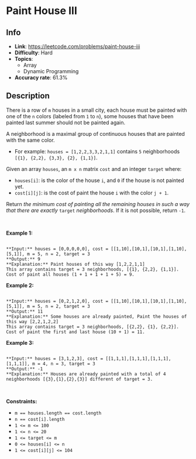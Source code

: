 # Paint House III

## Info  
- **Link**: https://leetcode.com/problems/paint-house-iii
- **Difficulty**: Hard  
- **Topics**:   
    - Array
    - Dynamic Programming
- **Accuracy rate**: 61.3%  

## Description  
    
There is a row of `m` houses in a small city, each house must be painted with one of the `n` colors (labeled from `1` to `n`), some houses that have been painted last summer should not be painted again.


A neighborhood is a maximal group of continuous houses that are painted with the same color.


* For example: `houses = [1,2,2,3,3,2,1,1]` contains `5` neighborhoods `[{1}, {2,2}, {3,3}, {2}, {1,1}]`.


Given an array `houses`, an `m x n` matrix `cost` and an integer `target` where:


* `houses[i]`: is the color of the house `i`, and `0` if the house is not painted yet.
* `cost[i][j]`: is the cost of paint the house `i` with the color `j + 1`.


Return *the minimum cost of painting all the remaining houses in such a way that there are exactly* `target` *neighborhoods*. If it is not possible, return `-1`.


 


**Example 1:**



```

**Input:** houses = [0,0,0,0,0], cost = [[1,10],[10,1],[10,1],[1,10],[5,1]], m = 5, n = 2, target = 3
**Output:** 9
**Explanation:** Paint houses of this way [1,2,2,1,1]
This array contains target = 3 neighborhoods, [{1}, {2,2}, {1,1}].
Cost of paint all houses (1 + 1 + 1 + 1 + 5) = 9.

```

**Example 2:**



```

**Input:** houses = [0,2,1,2,0], cost = [[1,10],[10,1],[10,1],[1,10],[5,1]], m = 5, n = 2, target = 3
**Output:** 11
**Explanation:** Some houses are already painted, Paint the houses of this way [2,2,1,2,2]
This array contains target = 3 neighborhoods, [{2,2}, {1}, {2,2}]. 
Cost of paint the first and last house (10 + 1) = 11.

```

**Example 3:**



```

**Input:** houses = [3,1,2,3], cost = [[1,1,1],[1,1,1],[1,1,1],[1,1,1]], m = 4, n = 3, target = 3
**Output:** -1
**Explanation:** Houses are already painted with a total of 4 neighborhoods [{3},{1},{2},{3}] different of target = 3.

```

 


**Constraints:**


* `m == houses.length == cost.length`
* `n == cost[i].length`
* `1 <= m <= 100`
* `1 <= n <= 20`
* `1 <= target <= m`
* `0 <= houses[i] <= n`
* `1 <= cost[i][j] <= 104`


  
    